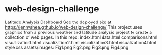 # web-design-challenge
Latitude Analysis Dashboard
See the deployed site at https://jennyshea.github.io/web-design-challenge/
This project uses graphics from a previous weather and latitude analysis project to create a collection of web pages.
In this repo: 
index.html data.html comparisons.html visualization1.html visualization2.html visualization3.html visualization4.html style.css
assets/images:
  Fig1.png
  Fig2.png
  Fig3.png
  Fig4.png

